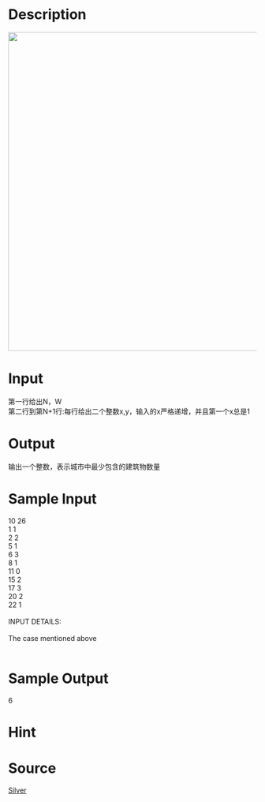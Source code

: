 
# Description

<div class="content"><div><img src="/source/bzoj/1628/img/aHR0cHM6Ly9seWRzeS5jb20vSnVkZ2VPbmxpbmUvdXBsb2FkLzIwMTUwNi8xLlBORw==.PNG" width="969" height="646" alt=""/></div></div>

# Input

<div class="content"><div>第一行给出N，W</div>
<div>第二行到第N+1行:每行给出二个整数x,y，输入的x严格递增，并且第一个x总是1</div></div>

# Output

<div class="content"><p>输出一个整数，表示城市中最少包含的建筑物数量</p></div>

# Sample Input

<div class="content"><span class="sampledata">10 26<br/>
1 1<br/>
2 2<br/>
5 1<br/>
6 3<br/>
8 1<br/>
11 0<br/>
15 2<br/>
17 3<br/>
20 2<br/>
22 1<br/>
<br/>
INPUT DETAILS:<br/>
<br/>
The case mentioned above<br/>
<br/>
</span></div>

# Sample Output

<div class="content"><span class="sampledata">6<br/>
</span></div>

# Hint

<div class="content"><p></p></div>

# Source

<div class="content"><p><a href="problemset.php?search=Silver
">Silver<br/>
</a></p></div>

